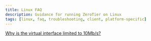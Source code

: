 ```yaml
---
title: Linux FAQ
description: Guidance for running ZeroTier on Linux
tags: [linux, faq, troubleshooting, client, platform-specific]
---
```


[Why is the virtual interface limited to 10Mb/s?](/faq/linux-fakelimit)
